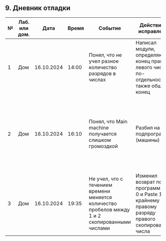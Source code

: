 ## 9. Дневник отладки

| № | Лаб. или дом. | Дата       | Время     | Событие                                                | Действие по исправлению   | Примечание     |
|---|---------------|------------|-----------|--------------------------------------------------------|---------------------------|----------------|
|1  | Дом           | 16.10.2024 | 14:00     | Понял, что не учел разное количество разрядов в числах| Написал модули, определяющие конец правго и левого чисел по-отдельности, а также общий конец  | Необходимо проверять логику программы на тестах до того, как приступил к ее написанию|
|2  | Дом           | 16.10.2024 | 16:10|	Понял, что Main machine получается слишком громоздкой|Разбил на подпрограммы (машины)|Лучше разбивать програграмму на подпрограммы с целью лучшего понимания работы отдельно взятого модуля|      
|3  | Дом           | 16.10.2024 |	19:35 | Не учел, что с течением времени меняется количество пробелов между 1 и 2 скопированными числами| Изменил возврат после программ Paste 0 и Paste 1 к крайнему правому разряду правого скопированного числа |Необходимо проверять логику программы на тестах до того, как приступил к ее написанию|
